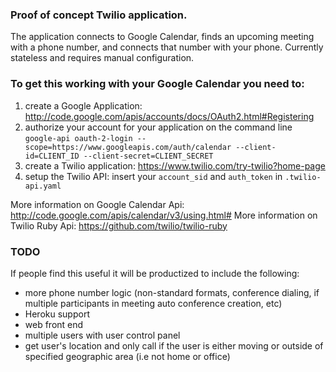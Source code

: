 ### Proof of concept Twilio application.
The application connects to Google Calendar, finds an upcoming meeting with a phone number, and connects that number with your phone. Currently stateless and requires manual configuration.

### To get this working with your Google Calendar you need to:

1. create a Google Application: http://code.google.com/apis/accounts/docs/OAuth2.html#Registering
2. authorize your account for your application on the command line `google-api oauth-2-login --scope=https://www.googleapis.com/auth/calendar --client-id=CLIENT_ID --client-secret=CLIENT_SECRET`
3. create a Twilio application: https://www.twilio.com/try-twilio?home-page
3. setup the Twilio API: insert your `account_sid` and `auth_token` in `.twilio-api.yaml`

More information on Google Calendar Api: http://code.google.com/apis/calendar/v3/using.html#
More information on Twilio Ruby Api: https://github.com/twilio/twilio-ruby 

### TODO
If people find this useful it will be productized to include the following:
* more phone number logic (non-standard formats, conference dialing, if multiple participants in meeting auto conference creation, etc)
* Heroku support
* web front end
* multiple users with user control panel
* get user's location and only call if the user is either moving or outside of specified geographic area (i.e not home or office)
